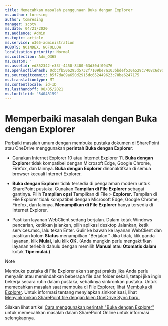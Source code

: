 ```yaml
---
title: Memecahkan masalah penggunaan Buka dengan Explorer
ms.author: toresing
author: tomresing
manager: scotv
ms.date: 04/21/2020
ms.audience: Admin
ms.topic: article
ms.service: o365-administration
ROBOTS: NOINDEX, NOFOLLOW
localization_priority: Normal
ms.collection: Adm_O365
ms.custom: ''
ms.assetid: ed852342-e33f-4450-8400-63d30df09476
ms.openlocfilehash: 0cbcfb506295d5732f7109be7a103bbdef530a529c7408c6d9d45a7b38a89915
ms.sourcegitcommit: b5f7da89a650d2915dc652449623c78be6247175
ms.translationtype: MT
ms.contentlocale: id-ID
ms.lasthandoff: 08/05/2021
ms.locfileid: "54048159"
---
```

# <a name="fix-problems-with-open-with-explorer"></a>Memperbaiki masalah dengan Buka dengan Explorer

Perbaiki masalah umum dengan membuka pustaka dokumen di SharePoint atau OneDrive menggunakan **perintah Buka dengan Explorer:** 
  
- Gunakan Internet Explorer 10 atau Internet Explorer 11. **Buka dengan Explorer** tidak kompatibel dengan Microsoft Edge, Google Chrome, Firefox, dan lainnya. **Buka dengan Explorer** dinonaktifkan di semua browser kecuali Internet Explorer. 
    
- **Buka dengan Explorer** tidak tersedia di pengalaman modern untuk SharePoint pustaka. Gunakan **Tampilan di File Explorer** sebagai gantinya. Pilih **Tampilan opsi** Tampilkan di File \> **Explorer.** Tampilan di File Explorer tidak kompatibel dengan Microsoft Edge, Google Chrome, Firefox, dan lainnya. **Menampilkan di File Explorer** hanya tersedia di Internet Explorer. 
    
- Pastikan layanan WebClient sedang berjalan. Dalam kotak Windows pencarian, ketikkan jalankan, pilih aplikasi desktop Jalankan, ketik services.msc, lalu tekan Enter. Gulir ke bawah ke layanan WebClient dan pastikan kolom **Status** menampilkan "Berjalan." Jika tidak, klik ganda layanan, klik **Mulai,** lalu klik **OK.** (Anda mungkin perlu mengaktifkan layanan terlebih dahulu dengan memilih **Manual** atau **Otomatis dalam** kotak **Tipe mulai.)** 
    
> [!NOTE]
> Membuka pustaka di File Explorer akan sangat praktis jika Anda perlu menyalin atau memindahkan beberapa file dan folder sekali, tetapi jika ingin bekerja secara rutin dalam pustaka, sebaiknya sinkronkan pustaka. Untuk memecahkan masalah saat membuka di File Explorer, lihat [Membuka di Explorer](https://go.microsoft.com/fwlink/?linkid=871665). Untuk informasi tentang menyiapkan sinkronisasi, lihat [Menyinkronkan SharePoint file dengan klien OneDrive Sync baru.](https://go.microsoft.com/fwlink/?linkid=871666)
  
Silakan lihat artikel [Cara menggunakan perintah "Buka dengan Explorer"](https://docs.microsoft.com/sharepoint/support/lists-and-libraries/troubleshoot-issues-using-open-with-explorer) untuk memecahkan masalah dalam SharePoint Online untuk informasi selengkapnya. 
  

